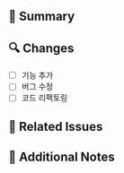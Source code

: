 ## 📌 Summary
<!-- PR의 목적이나 간략한 설명을 작성해주세요. -->

## 🔍 Changes
<!-- 변경된 내용을 요약하여 작성해주세요. -->
- [ ] 기능 추가
- [ ] 버그 수정
- [ ] 코드 리팩토링

## 📎 Related Issues
<!-- 관련된 이슈 번호를 남겨주세요. -->

## 📌 Additional Notes
<!-- 추가적으로 공유할 내용이 있다면 작성해주세요. -->

